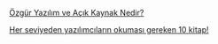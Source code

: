 [Özgür Yazılım ve Açık Kaynak Nedir?](https://tylermcginnis.com/)

[Her seviyeden yazılımcıların okuması gereken 10 kitap!](https://www.java67.com/2018/01/10-must-read-books-for-coders-of-all-level.html)

